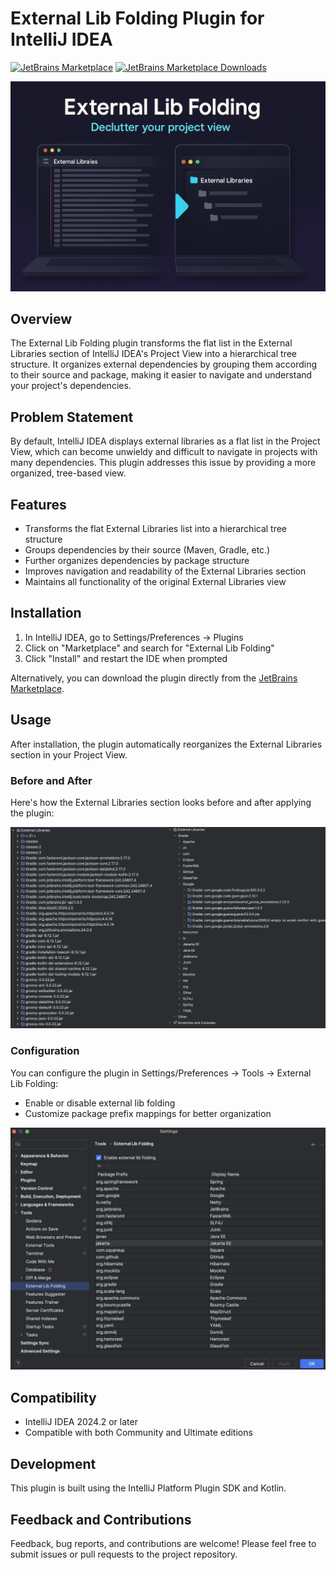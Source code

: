 # External Lib Folding Plugin for IntelliJ IDEA

[![JetBrains Marketplace](https://img.shields.io/jetbrains/plugin/v/27293-external-lib-folding.svg)](https://plugins.jetbrains.com/plugin/27293-external-lib-folding)
[![JetBrains Marketplace Downloads](https://img.shields.io/jetbrains/plugin/d/27293-external-lib-folding.svg)](https://plugins.jetbrains.com/plugin/27293-external-lib-folding)

![Title](media/title.png)

## Overview
The External Lib Folding plugin transforms the flat list in the External Libraries section of IntelliJ IDEA's Project View into a hierarchical tree structure. It organizes external dependencies by grouping them according to their source and package, making it easier to navigate and understand your project's dependencies.

## Problem Statement
By default, IntelliJ IDEA displays external libraries as a flat list in the Project View, which can become unwieldy and difficult to navigate in projects with many dependencies. This plugin addresses this issue by providing a more organized, tree-based view.

## Features
- Transforms the flat External Libraries list into a hierarchical tree structure
- Groups dependencies by their source (Maven, Gradle, etc.)
- Further organizes dependencies by package structure
- Improves navigation and readability of the External Libraries section
- Maintains all functionality of the original External Libraries view

## Installation
1. In IntelliJ IDEA, go to Settings/Preferences → Plugins
2. Click on "Marketplace" and search for "External Lib Folding"
3. Click "Install" and restart the IDE when prompted

Alternatively, you can download the plugin directly from the [JetBrains Marketplace](https://plugins.jetbrains.com/plugin/27293-external-lib-folding).

## Usage
After installation, the plugin automatically reorganizes the External Libraries section in your Project View. 

### Before and After
Here's how the External Libraries section looks before and after applying the plugin:

![Before After](media/screenshot/before-after.png)

### Configuration
You can configure the plugin in Settings/Preferences → Tools → External Lib Folding:
- Enable or disable external lib folding
- Customize package prefix mappings for better organization

![Settings](media/screenshot/settings.png)

## Compatibility
- IntelliJ IDEA 2024.2 or later
- Compatible with both Community and Ultimate editions

## Development
This plugin is built using the IntelliJ Platform Plugin SDK and Kotlin.

## Feedback and Contributions
Feedback, bug reports, and contributions are welcome! Please feel free to submit issues or pull requests to the project repository.
